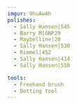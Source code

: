 ```yaml
---
imgur: 9huAwAh
polishes:
  - Sally Hansen|545
  - Barry M|GNP29
  - Maybelline|20
  - Sally Hansen|530
  - Rimmel|452
  - Sally Hansen|414
  - Sally Hansen|550

tools:
  - Freehand brush
  - Dotting tool
---
```

